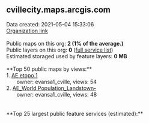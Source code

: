 <h2>cvillecity.maps.arcgis.com</h2> Data created: 2021-05-04 15:33:06 <br /><a target='new' href='https://cvillecity.maps.arcgis.com'>Organization link</a><br /><br />Public maps on this org: <b>2 (1% of the average.)</b><br />Public layers on this org: <b>0 </b>(<a target='new' href='https://services.arcgis.com/V7R4fo36JruYVR69/ArcGIS/rest/services'>full service list</a>)<br />Estimated storaged used by feature layers: <b>0 MB</b><br /><br />**Top 50 public maps by views:**<br />  1. <a target='new' href='https://www.arcgis.com/home/item.html?id=26479f01b36140dbb60a5d164e0b119e'>AE etopo 1</a> <br />  &nbsp;&nbsp;&nbsp;&nbsp; &nbsp;&nbsp;owner: evansa1_cville, views: 54<br />  2. <a target='new' href='https://www.arcgis.com/home/item.html?id=87fb640b1b9e4c13a660a1a2dc54caa9'>AE_World Population_Landstown-</a> <br />  &nbsp;&nbsp;&nbsp;&nbsp; &nbsp;&nbsp;owner: evansa1_cville, views: 48<br /><br /><br />**Top 25 largest public feature services (estimated):**<br />